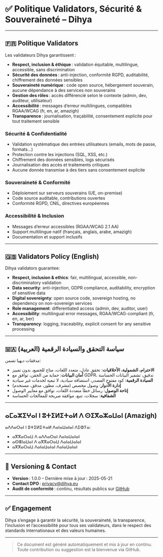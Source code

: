 # ✅ Politique Validators, Sécurité & Souveraineté – Dihya

---

## 🇫🇷 Politique Validators

Les validateurs Dihya garantissent :
- **Respect, inclusion & éthique** : validation équitable, multilingue, accessible, sans discrimination
- **Sécurité des données** : anti-injection, conformité RGPD, auditabilité, chiffrement des données sensibles
- **Souveraineté numérique** : code open source, hébergement souverain, aucune dépendance à des services non souverains
- **Gestion des rôles** : accès différencié selon le contexte (admin, dev, auditeur, utilisateur)
- **Accessibilité** : messages d’erreur multilingues, compatibles RGAA/WCAG (fr, en, ar, amazigh)
- **Transparence** : journalisation, traçabilité, consentement explicite pour tout traitement sensible

### Sécurité & Confidentialité
- Validation systématique des entrées utilisateurs (emails, mots de passe, formats…)
- Protection contre les injections (SQL, XSS, etc.)
- Chiffrement des données sensibles, logs sécurisés
- Journalisation des accès et traitements critiques
- Aucune donnée transmise à des tiers sans consentement explicite

### Souveraineté & Conformité
- Déploiement sur serveurs souverains (UE, on-premise)
- Code source auditable, contributions ouvertes
- Conformité RGPD, CNIL, directives européennes

### Accessibilité & Inclusion
- Messages d’erreur accessibles (RGAA/WCAG 2.1 AA)
- Support multilingue natif (français, anglais, arabe, amazigh)
- Documentation et support inclusifs

---

## 🇬🇧 Validators Policy (English)

Dihya validators guarantee:
- **Respect, inclusion & ethics**: fair, multilingual, accessible, non-discriminatory validation
- **Data security**: anti-injection, GDPR compliance, auditability, encryption of sensitive data
- **Digital sovereignty**: open source code, sovereign hosting, no dependency on non-sovereign services
- **Role management**: differentiated access (admin, dev, auditor, user)
- **Accessibility**: multilingual error messages, RGAA/WCAG-compliant (fr, en, ar, ber)
- **Transparency**: logging, traceability, explicit consent for any sensitive processing

---

## 🇲🇦 سياسة التحقق والسيادة الرقمية (العربية)

مدققات ديهيا تضمن:
- **الاحترام، الشمولية، الأخلاقيات**: تحقق عادل، متعدد اللغات، متاح للجميع، بدون تمييز
- **أمان البيانات**: حماية من الحقن، توافق مع GDPR، تدقيق، تشفير البيانات الحساسة
- **السيادة الرقمية**: كود مفتوح المصدر، استضافة سيادية، لا تبعية لخدمات غير سيادية
- **إدارة الأدوار**: وصول مخصص (مشرف، مطور، مدقق، مستخدم)
- **إتاحة الوصول**: رسائل خطأ متعددة اللغات، توافق مع معايير الوصول
- **الشفافية**: سجلات، تتبع، موافقة صريحة للمعالجات الحساسة

---

## ⴰⵎⴰⵣⵉⵖⴰⵏ ⵏ ⵓⵜⵉⵍⵉⵜⴰⵍ ⴷ ⵙⵉⴳⴰⵣⴰⵡⴰⵏ (Amazigh)

ⴰⴷⴷⴰⵔⴰⵏ ⵏ ⵓⵜⵉⵍⵉⵜⴰⵍ ⴷⴰⵏⴰⵡⴰⵏⴰⵏ ⴷⵉⵀⵢⴰ:
- ⴰⴳⴳⴰⵔⴰⵡ ⴷ ⴰⴷⴷⴰⵔⴰⵏ ⴷⴰⵏⴰⵡⴰⵏⴰⵏ
- ⴰⵙⴻⵏⴰⵡⴰⵏ ⴷ ⴰⴳⴳⴰⵔⴰⵡ ⴷⴰⵏⴰⵡⴰⵏⴰⵏ
- ⴰⴳⴳⴰⵔⴰⵡ ⴷⴰⵏⴰⵡⴰⵏⴰⵏ ⴷⴰⵏⴰⵡⴰⵏⴰⵏ

---

## 📜 Versioning & Contact

- **Version** : 1.0.0 – Dernière mise à jour : 2025-05-21
- **Contact DPO** : privacy@dihya.eu
- **Audit de conformité** : continu, résultats publics sur [GitHub](https://github.com/DihyaOrg/Dihya)

---

## ✅ Engagement

Dihya s’engage à garantir la sécurité, la souveraineté, la transparence, l’inclusion et l’accessibilité pour tous ses validateurs, dans le respect des standards internationaux et des valeurs humaines.

---

> Ce document est généré automatiquement et mis à jour en continu.
> Toute contribution ou suggestion est la bienvenue via GitHub.
